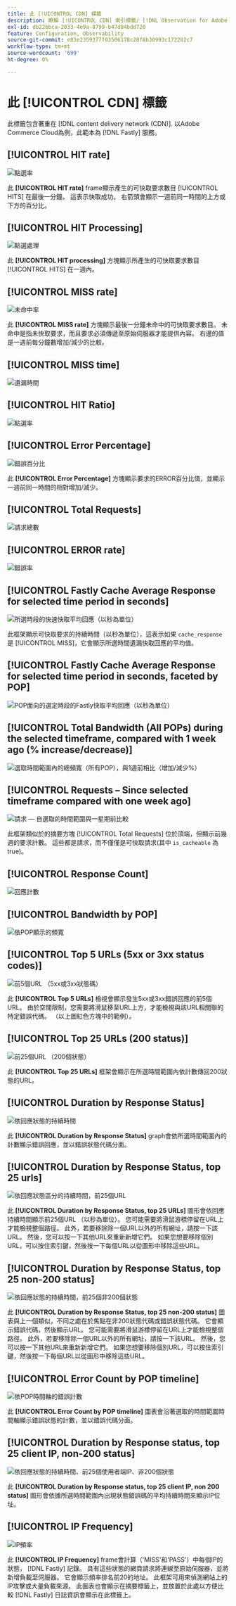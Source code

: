 ```yaml
---
title: 此 [!UICONTROL CDN] 標籤
description: 瞭解 [!UICONTROL CDN] 索引標籤/ [!DNL Observation for Adobe Commerce].
exl-id: db22bbca-2033-4e9a-8799-b47d84bdd720
feature: Configuration, Observability
source-git-commit: e83e2359377f03506178c28f8b30993c172282c7
workflow-type: tm+mt
source-wordcount: '699'
ht-degree: 0%

---
```


# 此 [!UICONTROL CDN] 標籤

此標籤包含著重在 [!DNL content delivery network (CDN)]. 以Adobe Commerce Cloud為例，此範本為 [!DNL Fastly] 服務。

## [!UICONTROL HIT rate]

![點選率](../../assets/tools/observation-for-adobe-commerce/cdn-tab-1.png)

此 **[!UICONTROL HIT rate]** frame顯示產生的可快取要求數目 [!UICONTROL HITS] 在最後一分鐘。 這表示快取成功。 右箭頭會顯示一週前同一時間的上方或下方的百分比。

## [!UICONTROL HIT Processing]

![點選處理](../../assets/tools/observation-for-adobe-commerce/cdn-tab-2.png)

此 **[!UICONTROL HIT processing]** 方塊顯示所產生的可快取要求數目 [!UICONTROL HITS] 在一週內。

## [!UICONTROL MISS rate]

![未命中率](../../assets/tools/observation-for-adobe-commerce/cdn-tab-3.png)

此 **[!UICONTROL MISS rate]** 方塊顯示最後一分鐘未命中的可快取要求數目。 未命中是指未快取要求，而且要求必須傳遞至原始伺服器才能提供內容。 右邊的值是一週前每分鐘數增加/減少的比較。

## [!UICONTROL MISS time]

![遺漏時間](../../assets/tools/observation-for-adobe-commerce/cdn-tab-4.png)

## [!UICONTROL HIT Ratio]

![點選率](../../assets/tools/observation-for-adobe-commerce/cdn-tab-5.png)

## [!UICONTROL Error Percentage]

![錯誤百分比](../../assets/tools/observation-for-adobe-commerce/cdn-tab-6.png)

此 **[!UICONTROL Error Percentage]** 方塊顯示要求的ERROR百分比值，並顯示一週前同一時間的相對增加/減少。

## [!UICONTROL Total Requests]

![請求總數](../../assets/tools/observation-for-adobe-commerce/cdn-tab-7.png)

## [!UICONTROL ERROR rate]

![錯誤率](../../assets/tools/observation-for-adobe-commerce/cdn-tab-8.png)

## [!UICONTROL Fastly Cache Average Response for selected time period in seconds]

![所選時段的快速快取平均回應（以秒為單位）](../../assets/tools/observation-for-adobe-commerce/cdn-tab-9.png)

此框架顯示可快取要求的持續時間（以秒為單位），這表示如果 `cache_response` 是 [!UICONTROL MISS]，它會顯示所選時間遺漏快取回應的平均值。

## [!UICONTROL Fastly Cache Average Response for selected time period in seconds, faceted by POP]

![POP面向的選定時段的Fastly快取平均回應（以秒為單位）](../../assets/tools/observation-for-adobe-commerce/cdn-tab-10.png)

## [!UICONTROL Total Bandwidth (All POPs) during the selected timeframe, compared with 1 week ago (% increase/decrease)]

![選取時間範圍內的總頻寬（所有POP），與1週前相比（增加/減少%）](../../assets/tools/observation-for-adobe-commerce/cdn-tab-11.png)

## [!UICONTROL Requests – Since selected timeframe compared with one week ago]

![請求 — 自選取的時間範圍與一星期前比較](../../assets/tools/observation-for-adobe-commerce/cdn-tab-12.png)

此框架類似於的摘要方塊 [!UICONTROL Total Requests] 位於頂端，但顯示前幾週的要求計數。 這些都是請求，而不僅僅是可快取請求(其中 `is_cacheable` 為true)。

## [!UICONTROL Response Count]

![回應計數](../../assets/tools/observation-for-adobe-commerce/cdn-tab-13.png)

## [!UICONTROL Bandwidth by POP]

![依POP顯示的頻寬](../../assets/tools/observation-for-adobe-commerce/cdn-tab-14.png)

## [!UICONTROL Top 5 URLs (5xx or 3xx status codes)]

![前5個URL （5xx或3xx狀態碼）](../../assets/tools/observation-for-adobe-commerce/cdn-tab-15.gif)

此 **[!UICONTROL Top 5 URLs]** 檢視會顯示發生5xx或3xx錯誤回應的前5個URL。 由於空間限制，您需要將滑鼠移至URL上方，才能檢視與該URL相關聯的特定錯誤代碼。 （以上圖紅色方塊中的範例）。

## [!UICONTROL Top 25 URLs (200 status)]

![前25個URL （200個狀態）](../../assets/tools/observation-for-adobe-commerce/cdn-tab-16.gif)

此 **[!UICONTROL Top 25 URLs]** 框架會顯示在所選時間範圍內依計數傳回200狀態的URL。

## [!UICONTROL Duration by Response Status]

![依回應狀態的持續時間](../../assets/tools/observation-for-adobe-commerce/cdn-tab-17.png)

此 **[!UICONTROL Duration by Response Status]** graph會依所選時間範圍內的計數顯示錯誤回應，並以錯誤狀態代碼分面。

## [!UICONTROL Duration by Response Status, top 25 urls]

![依回應狀態區分的持續時間，前25個URL](../../assets/tools/observation-for-adobe-commerce/cdn-tab-18.gif)

此 **[!UICONTROL Duration by Response Status, top 25 URLs]** 圖形會依回應持續時間顯示前25個URL （以秒為單位）。 您可能需要將滑鼠游標停留在URL上才能檢視整個路徑。 此外，若要移除除一個URL以外的所有網址，請按一下該URL。 然後，您可以按一下其他URL來重新新增它們。 如果您想要移除個別URL，可以按住索引鍵，然後按一下每個URL以從圖形中移除這些URL。

## [!UICONTROL Duration by Response Status, top 25 non-200 status]

![依回應狀態的持續時間，前25個非200個狀態](../../assets/tools/observation-for-adobe-commerce/cdn-tab-19.gif)

此 **[!UICONTROL Duration by Response Status, top 25 non-200 status]** 圖表與上一個類似，不同之處在於焦點在非200狀態代碼或錯誤狀態代碼。 它會顯示錯誤代碼，然後顯示URL。 您可能需要將滑鼠游標停留在URL上才能檢視整個路徑。 此外，若要移除除一個URL以外的所有網址，請按一下該URL。 然後，您可以按一下其他URL來重新新增它們。 如果您想要移除個別URL，可以按住索引鍵，然後按一下每個URL以從圖形中移除這些URL。

## [!UICONTROL Error Count by POP timeline]

![依POP時間軸的錯誤計數](../../assets/tools/observation-for-adobe-commerce/cdn-tab-20.png)

此 **[!UICONTROL Error Count by POP timeline]** 圖表會沿著選取的時間範圍時間軸顯示錯誤狀態的計數，並以錯誤代碼分面。

## [!UICONTROL Duration by Response status, top 25 client IP, non-200 status]

![依回應狀態的持續時間、前25個使用者端IP、非200個狀態](../../assets/tools/observation-for-adobe-commerce/cdn-tab-21.gif)

此 **[!UICONTROL Duration by Response status, top 25 client IP, non 200 status]** 圖形會依據所選時間範圍內出現狀態錯誤碼的平均持續時間來顯示IP位址。

## [!UICONTROL IP Frequency]

![IP頻率](../../assets/tools/observation-for-adobe-commerce/cdn-tab-22.jpeg)

此 **[!UICONTROL IP Frequency]** frame會計算（&#39;MISS&#39;和&#39;PASS&#39;）中每個IP的狀態， [!DNL Fastly] 記錄。 具有這些狀態的網頁請求將連線至原始伺服器，並將新增負載至伺服器。 它會顯示頻率排名前20的地址。 此框架可用來偵測網站上的IP攻擊或大量負載來源。 此圖表也會顯示在摘要標籤上，並放置於此處以方便比較 [!DNL Fastly] 日誌資訊會顯示在此標籤上。
